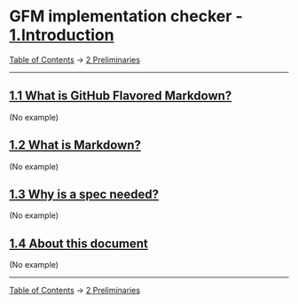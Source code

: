 # GFM implementation checker - [1.Introduction](https://higuma.github.io/gfm-implementation-checker/#introduction)

[Table of Contents](index.md) →
[2 Preliminaries](preliminaries.md)

------------------------------------------------------------------------

## [1.1 What is GitHub Flavored Markdown?](https://higuma.github.io/gfm-implementation-checker/#what-is-github-flavored-markdown-)

(No example)

## [1.2 What is Markdown?](https://higuma.github.io/gfm-implementation-checker/#what-is-markdown-)

(No example)

## [1.3 Why is a spec needed?](https://higuma.github.io/gfm-implementation-checker/#why-is-a-spec-needed-)

(No example)

## [1.4 About this document](https://higuma.github.io/gfm-implementation-checker/#about-this-document)

(No example)

------------------------------------------------------------------------

[Table of Contents](index.md) →
[2 Preliminaries](preliminaries.md)
